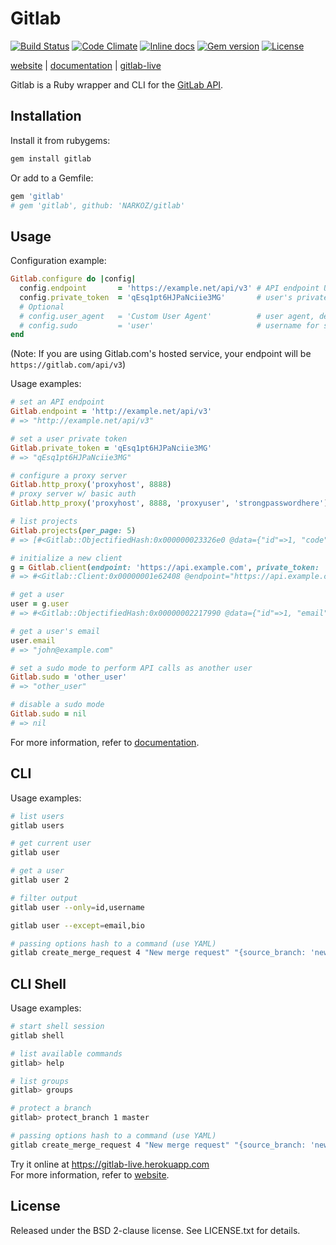 # Gitlab

[![Build Status](https://img.shields.io/travis/NARKOZ/gitlab.svg?style=flat)](https://travis-ci.org/NARKOZ/gitlab)
[![Code Climate](https://img.shields.io/codeclimate/github/NARKOZ/gitlab.svg?style=flat)](https://codeclimate.com/github/NARKOZ/gitlab)
[![Inline docs](http://inch-ci.org/github/NARKOZ/gitlab.svg?style=flat)](https://inch-ci.org/github/NARKOZ/gitlab)
[![Gem version](https://img.shields.io/gem/v/gitlab.svg?style=flat)](https://rubygems.org/gems/gitlab)
[![License](https://img.shields.io/badge/license-BSD-red.svg?style=flat)](https://github.com/NARKOZ/gitlab/blob/master/LICENSE.txt)

[website](http://narkoz.github.io/gitlab) |
[documentation](http://rubydoc.info/gems/gitlab/frames) |
[gitlab-live](https://github.com/NARKOZ/gitlab-live)

Gitlab is a Ruby wrapper and CLI for the [GitLab API](https://github.com/gitlabhq/gitlabhq/tree/master/doc/api#gitlab-api).

## Installation

Install it from rubygems:

```sh
gem install gitlab
```

Or add to a Gemfile:

```ruby
gem 'gitlab'
# gem 'gitlab', github: 'NARKOZ/gitlab'
```

## Usage

Configuration example:

```ruby
Gitlab.configure do |config|
  config.endpoint       = 'https://example.net/api/v3' # API endpoint URL, default: ENV['GITLAB_API_ENDPOINT']
  config.private_token  = 'qEsq1pt6HJPaNciie3MG'       # user's private token or OAuth2 access token, default: ENV['GITLAB_API_PRIVATE_TOKEN']
  # Optional
  # config.user_agent   = 'Custom User Agent'          # user agent, default: 'Gitlab Ruby Gem [version]'
  # config.sudo         = 'user'                       # username for sudo mode, default: nil
end
```

(Note: If you are using Gitlab.com's hosted service, your endpoint will be `https://gitlab.com/api/v3`)

Usage examples:

```ruby
# set an API endpoint
Gitlab.endpoint = 'http://example.net/api/v3'
# => "http://example.net/api/v3"

# set a user private token
Gitlab.private_token = 'qEsq1pt6HJPaNciie3MG'
# => "qEsq1pt6HJPaNciie3MG"

# configure a proxy server
Gitlab.http_proxy('proxyhost', 8888)
# proxy server w/ basic auth
Gitlab.http_proxy('proxyhost', 8888, 'proxyuser', 'strongpasswordhere')

# list projects
Gitlab.projects(per_page: 5)
# => [#<Gitlab::ObjectifiedHash:0x000000023326e0 @data={"id"=>1, "code"=>"brute", "name"=>"Brute", "description"=>nil, "path"=>"brute", "default_branch"=>nil, "owner"=>#<Gitlab::ObjectifiedHash:0x00000002331600 @data={"id"=>1, "email"=>"john@example.com", "name"=>"John Smith", "blocked"=>false, "created_at"=>"2012-09-17T09:41:56Z"}>, "private"=>true, "issues_enabled"=>true, "merge_requests_enabled"=>true, "wall_enabled"=>true, "wiki_enabled"=>true, "created_at"=>"2012-09-17T09:41:56Z"}>, #<Gitlab::ObjectifiedHash:0x000000023450d8 @data={"id"=>2, "code"=>"mozart", "name"=>"Mozart", "description"=>nil, "path"=>"mozart", "default_branch"=>nil, "owner"=>#<Gitlab::ObjectifiedHash:0x00000002344ca0 @data={"id"=>1, "email"=>"john@example.com", "name"=>"John Smith", "blocked"=>false, "created_at"=>"2012-09-17T09:41:56Z"}>, "private"=>true, "issues_enabled"=>true, "merge_requests_enabled"=>true, "wall_enabled"=>true, "wiki_enabled"=>true, "created_at"=>"2012-09-17T09:41:57Z"}>, #<Gitlab::ObjectifiedHash:0x00000002344958 @data={"id"=>3, "code"=>"gitlab", "name"=>"Gitlab", "description"=>nil, "path"=>"gitlab", "default_branch"=>nil, "owner"=>#<Gitlab::ObjectifiedHash:0x000000023447a0 @data={"id"=>1, "email"=>"john@example.com", "name"=>"John Smith", "blocked"=>false, "created_at"=>"2012-09-17T09:41:56Z"}>, "private"=>true, "issues_enabled"=>true, "merge_requests_enabled"=>true, "wall_enabled"=>true, "wiki_enabled"=>true, "created_at"=>"2012-09-17T09:41:58Z"}>]

# initialize a new client
g = Gitlab.client(endpoint: 'https://api.example.com', private_token: 'qEsq1pt6HJPaNciie3MG')
# => #<Gitlab::Client:0x00000001e62408 @endpoint="https://api.example.com", @private_token="qEsq1pt6HJPaNciie3MG", @user_agent="Gitlab Ruby Gem 2.0.0">

# get a user
user = g.user
# => #<Gitlab::ObjectifiedHash:0x00000002217990 @data={"id"=>1, "email"=>"john@example.com", "name"=>"John Smith", "bio"=>nil, "skype"=>"", "linkedin"=>"", "twitter"=>"john", "dark_scheme"=>false, "theme_id"=>1, "blocked"=>false, "created_at"=>"2012-09-17T09:41:56Z"}>

# get a user's email
user.email
# => "john@example.com"

# set a sudo mode to perform API calls as another user
Gitlab.sudo = 'other_user'
# => "other_user"

# disable a sudo mode
Gitlab.sudo = nil
# => nil
```

For more information, refer to [documentation](http://rubydoc.info/gems/gitlab/frames).

## CLI

Usage examples:

```sh
# list users
gitlab users

# get current user
gitlab user

# get a user
gitlab user 2

# filter output
gitlab user --only=id,username

gitlab user --except=email,bio

# passing options hash to a command (use YAML)
gitlab create_merge_request 4 "New merge request" "{source_branch: 'new_branch', target_branch: 'master', assignee_id: 42}"

```

## CLI Shell

Usage examples:

```sh
# start shell session
gitlab shell

# list available commands
gitlab> help

# list groups
gitlab> groups

# protect a branch
gitlab> protect_branch 1 master

# passing options hash to a command (use YAML)
gitlab create_merge_request 4 "New merge request" "{source_branch: 'new_branch', target_branch: 'master', assignee_id: 42}"
```

Try it online at https://gitlab-live.herokuapp.com  
For more information, refer to [website](http://narkoz.github.io/gitlab).

## License

Released under the BSD 2-clause license. See LICENSE.txt for details.
